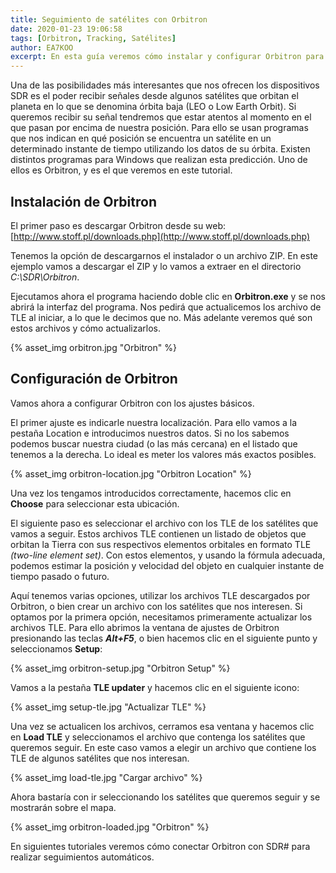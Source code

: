 ```yaml
---
title: Seguimiento de satélites con Orbitron
date: 2020-01-23 19:06:58
tags: [Orbitron, Tracking, Satélites]
author: EA7KOO
excerpt: En esta guía veremos cómo instalar y configurar Orbitron para el seguimiento de satélites y la correción de su frecuencia.
---
```


Una de las posibilidades más interesantes que nos ofrecen los dispositivos SDR es el poder recibir señales desde algunos satélites que orbitan el planeta en lo que se denomina órbita baja (LEO o Low Earth Orbit). Si queremos recibir su señal tendremos que estar atentos al momento en el que pasan por encima de nuestra posición. Para ello se usan programas que nos indican en qué posición se encuentra un satélite en un determinado instante de tiempo utilizando los datos de su órbita.
Existen distintos programas para Windows que realizan esta predicción. Uno de ellos es Orbitron, y es el que veremos en este tutorial.

<!-- more -->

## Instalación de Orbitron

El primer paso es descargar Orbitron desde su web: [http://www.stoff.pl/downloads.php](http://www.stoff.pl/downloads.php)

Tenemos la opción de descargarnos el instalador o un archivo ZIP. En este ejemplo vamos a descargar el ZIP y lo vamos a extraer en el directorio _C:\SDR\Orbitron_.

Ejecutamos ahora el programa haciendo doble clic en **Orbitron.exe** y se nos abrirá la interfaz del programa. Nos pedirá que actualicemos los archivo de TLE al iniciar, a lo que le decimos que no. Más adelante veremos qué son estos archivos y cómo actualizarlos.

{% asset_img orbitron.jpg "Orbitron" %}

## Configuración de Orbitron

Vamos ahora a configurar Orbitron con los ajustes básicos.

El primer ajuste es indicarle nuestra localización. Para ello vamos a la pestaña Location e introducimos nuestros datos. Si no los sabemos podemos buscar nuestra ciudad (o las más cercana) en el listado que tenemos a la derecha. Lo ideal es meter los valores más exactos posibles.

{% asset_img orbitron-location.jpg "Orbitron Location" %}

Una vez los tengamos introducidos correctamente, hacemos clic en **Choose** para seleccionar esta ubicación.

El siguiente paso es seleccionar el archivo con los TLE de los satélites que vamos a seguir.
Estos archivos TLE contienen un listado de objetos que orbitan la Tierra con sus respectivos elementos orbitales en formato TLE _(two-line element set)_. Con estos elementos, y usando la fórmula adecuada, podemos estimar la posición y velocidad del objeto en cualquier instante de tiempo pasado o futuro.

Aquí tenemos varias opciones, utilizar los archivos TLE descargados por Orbitron, o bien crear un archivo con los satélites que nos interesen. Si optamos por la primera opción, necesitamos primeramente actualizar los archivos TLE. Para ello abrimos la ventana de ajustes de Orbitron presionando las teclas **_Alt+F5_**, o bien hacemos clic en el siguiente punto y seleccionamos **Setup**:

{% asset_img orbitron-setup.jpg "Orbitron Setup" %}

Vamos a la pestaña **TLE updater** y hacemos clic en el siguiente icono:

{% asset_img setup-tle.jpg "Actualizar TLE" %}

Una vez se actualicen los archivos, cerramos esa ventana y hacemos clic en **Load TLE** y seleccionamos el archivo que contenga los satélites que queremos seguir. En este caso vamos a elegir un archivo que contiene los TLE de algunos satélites que nos interesan.

{% asset_img load-tle.jpg "Cargar archivo" %}

Ahora bastaría con ir seleccionando los satélites que queremos seguir y se mostrarán sobre el mapa.

{% asset_img orbitron-loaded.jpg "Orbitron" %}

En siguientes tutoriales veremos cómo conectar Orbitron con SDR# para realizar seguimientos automáticos.
